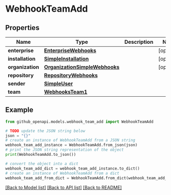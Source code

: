 # WebhookTeamAdd


## Properties

Name | Type | Description | Notes
------------ | ------------- | ------------- | -------------
**enterprise** | [**EnterpriseWebhooks**](EnterpriseWebhooks.md) |  | [optional] 
**installation** | [**SimpleInstallation**](SimpleInstallation.md) |  | [optional] 
**organization** | [**OrganizationSimpleWebhooks**](OrganizationSimpleWebhooks.md) |  | [optional] 
**repository** | [**RepositoryWebhooks**](RepositoryWebhooks.md) |  | 
**sender** | [**SimpleUser**](SimpleUser.md) |  | 
**team** | [**WebhooksTeam1**](WebhooksTeam1.md) |  | 

## Example

```python
from github_openapi.models.webhook_team_add import WebhookTeamAdd

# TODO update the JSON string below
json = "{}"
# create an instance of WebhookTeamAdd from a JSON string
webhook_team_add_instance = WebhookTeamAdd.from_json(json)
# print the JSON string representation of the object
print(WebhookTeamAdd.to_json())

# convert the object into a dict
webhook_team_add_dict = webhook_team_add_instance.to_dict()
# create an instance of WebhookTeamAdd from a dict
webhook_team_add_from_dict = WebhookTeamAdd.from_dict(webhook_team_add_dict)
```
[[Back to Model list]](../README.md#documentation-for-models) [[Back to API list]](../README.md#documentation-for-api-endpoints) [[Back to README]](../README.md)


